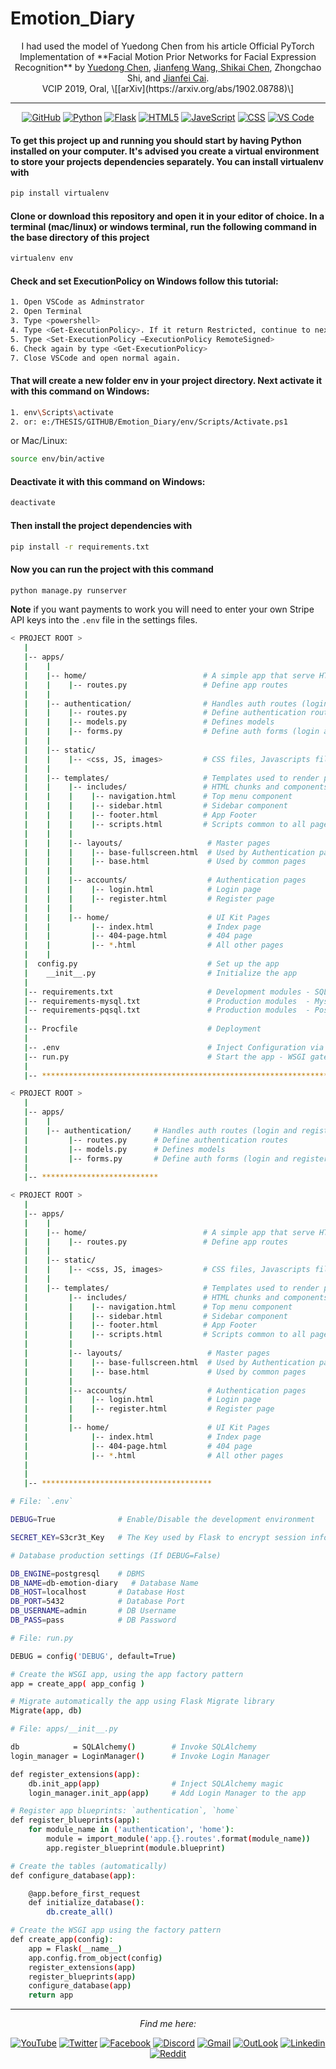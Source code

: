 # Emotion_Diary

<p align="center">
    I had used the model of Yuedong Chen from his article Official PyTorch Implementation of **Facial Motion Prior Networks for Facial Expression Recognition** by <a href="https://donydchen.github.io">Yuedong Chen</a>, <a href="https://jianfeng1991.github.io/personal">Jianfeng Wang, <a href="https://www.researchgate.net/profile/Shikai_Chen3">Shikai Chen</a>, Zhongchao Shi, and <a href="https://www.ntu.edu.sg/home/asjfcai/">Jianfei Cai</a>. 
<br>VCIP 2019, Oral, \[[arXiv](https://arxiv.org/abs/1902.08788)\]
 
</p>

---

<div align="center">
<a href="https://www.youtube.com/channel/UCzRuHTZpfoag9ky3P0UCFgg" target="_blank"><img src="https://img.shields.io/badge/github-%23121011.svg?style=for-the-badge&logo=github&logoColor=white" alt="GitHub"></a>
<a href="https://www.youtube.com/channel/UCzRuHTZpfoag9ky3P0UCFgg" target="_blank"><img src="https://img.shields.io/badge/python-3670A0?style=for-the-badge&logo=python&logoColor=ffdd54" alt="Python"></a>
<a href="https://www.youtube.com/channel/UCzRuHTZpfoag9ky3P0UCFgg" target="_blank"><img src="https://img.shields.io/badge/flask-%23000.svg?style=for-the-badge&logo=flask&logoColor=white" alt="Flask"></a>
<a href="https://www.twitter.com/mercy_thuyle" target="_blank"><img src="https://img.shields.io/badge/html5-%23E34F26.svg?style=for-the-badge&logo=html5&logoColor=white" alt="HTML5"></a>
<a href="https://www.facebook.com/Mercy.ThuyLe" target="_blank"><img src="https://img.shields.io/badge/javascript-%23323330.svg?style=for-the-badge&logo=javascript&logoColor=%23F7DF1" alt="JaveScript"></a>
<a href="https://www.facebook.com/Mercy.ThuyLe" target="_blank"><img src="https://img.shields.io/badge/css3-%231572B6.svg?style=for-the-badge&logo=css3&logoColor=white" alt="CSS"></a>
<a href="https://www.facebook.com/Mercy.ThuyLe" target="_blank"><img src="https://img.shields.io/badge/Visual%20Studio%20Code-0078d7.svg?style=for-the-badge&logo=visual-studio-code&logoColor=white" alt="VS Code"></a>
</div>

#### To get this project up and running you should start by having Python installed on your computer. It's advised you create a virtual environment to store your projects dependencies separately. You can install virtualenv with

``` sh
pip install virtualenv
```

#### Clone or download this repository and open it in your editor of choice. In a terminal (mac/linux) or windows terminal, run the following command in the base directory of this project

``` sh
virtualenv env
```

#### Check and set ExecutionPolicy on Windows follow this tutorial:
``` sh
1. Open VSCode as Adminstrator
2. Open Terminal
3. Type <powershell>
4. Type <Get-ExecutionPolicy>. If it return Restricted, continue to next step
5. Type <Set-ExecutionPolicy –ExecutionPolicy RemoteSigned>
6. Check again by type <Get-ExecutionPolicy>
7. Close VSCode and open normal again.
```

#### That will create a new folder env in your project directory. Next activate it with this command on Windows:

``` sh
1. env\Scripts\activate
2. or: e:/THESIS/GITHUB/Emotion_Diary/env/Scripts/Activate.ps1
```
or Mac/Linux:
``` sh
source env/bin/active
```

#### Deactivate it with this command on Windows:

``` sh
deactivate
```

#### Then install the project dependencies with

``` sh
pip install -r requirements.txt
```

#### Now you can run the project with this command

``` sh
python manage.py runserver
```

**Note** if you want payments to work you will need to enter your own Stripe API keys into the `.env` file in the settings files.

```bash
< PROJECT ROOT >
   |
   |-- apps/
   |    |
   |    |-- home/                          # A simple app that serve HTML files
   |    |    |-- routes.py                 # Define app routes
   |    |
   |    |-- authentication/                # Handles auth routes (login and register)
   |    |    |-- routes.py                 # Define authentication routes  
   |    |    |-- models.py                 # Defines models  
   |    |    |-- forms.py                  # Define auth forms (login and register) 
   |    |
   |    |-- static/
   |    |    |-- <css, JS, images>         # CSS files, Javascripts files
   |    |
   |    |-- templates/                     # Templates used to render pages
   |    |    |-- includes/                 # HTML chunks and components
   |    |    |    |-- navigation.html      # Top menu component
   |    |    |    |-- sidebar.html         # Sidebar component
   |    |    |    |-- footer.html          # App Footer
   |    |    |    |-- scripts.html         # Scripts common to all pages
   |    |    |
   |    |    |-- layouts/                   # Master pages
   |    |    |    |-- base-fullscreen.html  # Used by Authentication pages
   |    |    |    |-- base.html             # Used by common pages
   |    |    |
   |    |    |-- accounts/                  # Authentication pages
   |    |    |    |-- login.html            # Login page
   |    |    |    |-- register.html         # Register page
   |    |    |
   |    |    |-- home/                      # UI Kit Pages
   |    |         |-- index.html            # Index page
   |    |         |-- 404-page.html         # 404 page
   |    |         |-- *.html                # All other pages
   |    |    
   |  config.py                             # Set up the app
   |    __init__.py                         # Initialize the app
   |
   |-- requirements.txt                     # Development modules - SQLite storage
   |-- requirements-mysql.txt               # Production modules  - Mysql DMBS
   |-- requirements-pqsql.txt               # Production modules  - PostgreSql DMBS
   |
   |-- Procfile                             # Deployment
   |
   |-- .env                                 # Inject Configuration via Environment
   |-- run.py                               # Start the app - WSGI gateway
   |
   |-- ************************************************************************
```
```bash
< PROJECT ROOT >
   |
   |-- apps/
   |    |
   |    |-- authentication/     # Handles auth routes (login and register)
   |         |-- routes.py      # Define authentication routes  
   |         |-- models.py      # Defines models  
   |         |-- forms.py       # Define auth forms (login and register) 
   |
   |-- **************************
```
```bash
< PROJECT ROOT >
   |
   |-- apps/
   |    |
   |    |-- home/                          # A simple app that serve HTML files
   |    |    |-- routes.py                 # Define app routes
   |    |
   |    |-- static/
   |    |    |-- <css, JS, images>         # CSS files, Javascripts files
   |    |
   |    |-- templates/                     # Templates used to render pages
   |         |-- includes/                 # HTML chunks and components
   |         |    |-- navigation.html      # Top menu component
   |         |    |-- sidebar.html         # Sidebar component
   |         |    |-- footer.html          # App Footer
   |         |    |-- scripts.html         # Scripts common to all pages
   |         |
   |         |-- layouts/                   # Master pages
   |         |    |-- base-fullscreen.html  # Used by Authentication pages
   |         |    |-- base.html             # Used by common pages
   |         |
   |         |-- accounts/                  # Authentication pages
   |         |    |-- login.html            # Login page
   |         |    |-- register.html         # Register page
   |         |
   |         |-- home/                      # UI Kit Pages
   |              |-- index.html            # Index page
   |              |-- 404-page.html         # 404 page
   |              |-- *.html                # All other pages
   |
   |
   |-- **************************************
```

```bash
# File: `.env`

DEBUG=True              # Enable/Disable the development environment

SECRET_KEY=S3cr3t_Key   # The Key used by Flask to encrypt session information

# Database production settings (If DEBUG=False)

DB_ENGINE=postgresql    # DBMS
DB_NAME=db-emotion-diary   # Database Name
DB_HOST=localhost       # Database Host
DB_PORT=5432            # Database Port
DB_USERNAME=admin       # DB Username
DB_PASS=pass            # DB Password
```

```bash
# File: run.py

DEBUG = config('DEBUG', default=True)

# Create the WSGI app, using the app factory pattern
app = create_app( app_config )

# Migrate automatically the app using Flask Migrate library
Migrate(app, db)
```

```bash
# File: apps/__init__.py

db            = SQLAlchemy()        # Invoke SQLAlchemy
login_manager = LoginManager()      # Invoke Login Manager

def register_extensions(app):
    db.init_app(app)                # Inject SQLAlchemy magic
    login_manager.init_app(app)     # Add Login Manager to the app

# Register app blueprints: `authentication`, `home`
def register_blueprints(app):
    for module_name in ('authentication', 'home'):
        module = import_module('app.{}.routes'.format(module_name))
        app.register_blueprint(module.blueprint)

# Create the tables (automatically)
def configure_database(app):

    @app.before_first_request
    def initialize_database():
        db.create_all()

# Create the WSGI app using the factory pattern
def create_app(config):
    app = Flask(__name__)
    app.config.from_object(config)
    register_extensions(app)
    register_blueprints(app)
    configure_database(app)
    return app
```

---

<div align="center">
<i>Find me here:</i><br>

<a href="https://www.youtube.com/channel/UCzRuHTZpfoag9ky3P0UCFgg" target="_blank"><img src="https://img.shields.io/badge/YouTube-%23E4405F.svg?&style=flat-square&logo=youtube&logoColor=white" alt="YouTube"></a>
<a href="https://www.twitter.com/mercy_thuyle" target="_blank"><img src="https://img.shields.io/badge/Twitter-%231877F2.svg?&style=flat-square&logo=twitter&logoColor=white" alt="Twitter"></a>
<a href="https://www.facebook.com/Mercy.ThuyLe" target="_blank"><img src="https://img.shields.io/badge/Facebook-%231877F2.svg?style=for-the-badge&logo=Facebook&logoColor=white" alt="Facebook"></a>
<a href="https://www.youtube.com/channel/UCzRuHTZpfoag9ky3P0UCFgg" target="_blank"><img src="https://img.shields.io/badge/%3CServer%3E-%237289DA.svg?style=for-the-badge&logo=discord&logoColor=white" alt="Discord"></a>
<a href="https://www.youtube.com/channel/UCzRuHTZpfoag9ky3P0UCFgg" target="_blank"><img src="https://img.shields.io/badge/Gmail-D14836?style=for-the-badge&logo=gmail&logoColor=white" alt="Gmail"></a>
<a href="https://www.youtube.com/channel/UCzRuHTZpfoag9ky3P0UCFgg" target="_blank"><img src="https://img.shields.io/badge/Microsoft_Outlook-0078D4?style=for-the-badge&logo=microsoft-outlook&logoColor=white" alt="OutLook"></a>
<a href="https://www.youtube.com/channel/UCzRuHTZpfoag9ky3P0UCFgg" target="_blank"><img src="hhttps://img.shields.io/badge/linkedin-%230077B5.svg?style=for-the-badge&logo=linkedin&logoColor=white" alt="Linkedin"></a>
<a href="https://www.youtube.com/channel/UCzRuHTZpfoag9ky3P0UCFgg" target="_blank"><img src="https://img.shields.io/badge/Reddit-FF4500?style=for-the-badge&logo=reddit&logoColor=white" alt="Reddit"></a>
</div>
